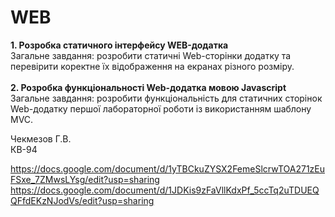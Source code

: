 # WEB

**1. Розробка статичного інтерфейсу WEB-додатка**<br>
Загальне завдання: розробити статичні Web-сторінки додатку та перевірити коректне їх відображення на екранах різного розміру.<br><br>
**2. Розробка функціональності Web-додатка мовою Javascript**<br>
Загальне завдання: розробити функціональність для статичних сторінок Web-додатку першої лабораторної роботи із використанням шаблону MVC.<br>

Чекмезов Г.В. <br>КВ-94

https://docs.google.com/document/d/1yTBCkuZYSX2FemeSlcrwTOA271zEuFSxe_7ZMwsLYsg/edit?usp=sharing
https://docs.google.com/document/d/1JDKis9zFaVllKdxPf_5ccTq2uTDUEQQFfdEKzNJodVs/edit?usp=sharing
